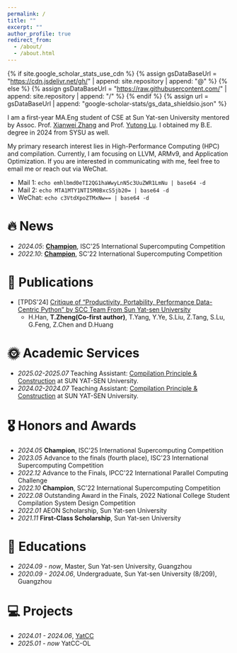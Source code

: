 ```yaml
---
permalink: /
title: ""
excerpt: ""
author_profile: true
redirect_from: 
  - /about/
  - /about.html
---
```


{% if site.google_scholar_stats_use_cdn %}
{% assign gsDataBaseUrl = "https://cdn.jsdelivr.net/gh/" | append: site.repository | append: "@" %}
{% else %}
{% assign gsDataBaseUrl = "https://raw.githubusercontent.com/" | append: site.repository | append: "/" %}
{% endif %}
{% assign url = gsDataBaseUrl | append: "google-scholar-stats/gs_data_shieldsio.json" %}

<span class='anchor' id='about-me'></span>


I am a first-year MA.Eng student of CSE at Sun Yat-sen University mentored by Assoc. Prof. [Xianwei Zhang](https://xianweiz.github.io/) and Prof. [Yutong Lu](https://cse.sysu.edu.cn/teacher/LuYutong). I obtained my B.E. degree in 2024 from SYSU as well.

My primary research interest lies in High-Performance Computing (HPC) and compilation. Currently, I am focusing on LLVM, ARMv9, and Application Optimization. If you are interested in communicating with me, feel free to email me or reach out via WeChat.

- Mail 1: `echo emhlbmd0eTI2QG1haWwyLnN5c3UuZWR1LmNu | base64 -d`
- Mail 2: `echo MTA1MTY1NTI5M0BxcS5jb20= | base64 -d`
- WeChat: `echo c3VtdXpoZTMxNw== | base64 -d`


# 🔥 News
<!--
- *2022.02*: &nbsp;🎉🎉 Lorem ipsum dolor sit amet, consectetur adipiscing elit. Vivamus ornare aliquet ipsum, ac tempus justo dapibus sit amet. 
- *2022.02*: &nbsp;🎉🎉 Lorem ipsum dolor sit amet, consectetur adipiscing elit. Vivamus ornare aliquet ipsum, ac tempus justo dapibus sit amet. 
-->

- *2024.05*: [**Champion**](https://xiaobao.sysu.edu.cn/phone/content.aspx?id=5120), ISC'25 International Supercomputing Competition
- *2022.10*: [**Champion**](https://cse.sysu.edu.cn/eclc/article/376), SC'22 International Supercomputing Competition

# 📝 Publications 
<!--
<div class='paper-box'><div class='paper-box-image'><div><div class="badge">CVPR 2016</div><img src='images/500x300.png' alt="sym" width="100%"></div></div>
<div class='paper-box-text' markdown="1">

[Deep Residual Learning for Image Recognition](https://openaccess.thecvf.com/content_cvpr_2016/papers/He_Deep_Residual_Learning_CVPR_2016_paper.pdf)

**Kaiming He**, Xiangyu Zhang, Shaoqing Ren, Jian Sun

[**Project**](https://scholar.google.com/citations?view_op=view_citation&hl=zh-CN&user=DhtAFkwAAAAJ&citation_for_view=DhtAFkwAAAAJ:ALROH1vI_8AC) <strong><span class='show_paper_citations' data='DhtAFkwAAAAJ:ALROH1vI_8AC'></span></strong>
- Lorem ipsum dolor sit amet, consectetur adipiscing elit. Vivamus ornare aliquet ipsum, ac tempus justo dapibus sit amet. 
</div>
</div>

- [Lorem ipsum dolor sit amet, consectetur adipiscing elit. Vivamus ornare aliquet ipsum, ac tempus justo dapibus sit amet](https://github.com), A, B, C, **CVPR 2020**
-->
- \[TPDS'24\] [Critique of “Productivity, Portability, Performance Data-Centric Python” by SCC Team From Sun Yat-sen University](https://ieeexplore.ieee.org/abstract/document/10457928/)
  - H.Han, **T.Zheng(Co-first author)**, T.Yang, Y.Ye, S.Liu, Z.Tang, S.Lu, G.Feng, Z.Chen and D.Huang

# 🌞 Academic Services
- *2025.02-2025.07* Teaching Assistant: [Compilation Principle & Construction](https://yatcc.github.io/) at SUN YAT-SEN University.
- *2024.02-2024.07* Teaching Assistant: [Compilation Principle & Construction](https://arcsysu.github.io/teach/dcs290/s2024.html) at SUN YAT-SEN University.

# 🎖 Honors and Awards
<!--
- *2021.10* Lorem ipsum dolor sit amet, consectetur adipiscing elit. Vivamus ornare aliquet ipsum, ac tempus justo dapibus sit amet. 
- *2021.09* Lorem ipsum dolor sit amet, consectetur adipiscing elit. Vivamus ornare aliquet ipsum, ac tempus justo dapibus sit amet. 
-->
- *2024.05* **Champion**, ISC'25 International Supercomputing Competition
- *2023.05* Advance to the finals (fourth place), ISC'23 International Supercomputing Competition
- *2022.12* Advance to the Finals, IPCC'22 International Parallel Computing Challenge
- *2022.10* **Champion**, SC'22 International Supercomputing Competition
- *2022.08* Outstanding Award in the Finals, 2022 National College Student Compilation System Design Competition
- *2022.01* AEON Scholarship, Sun Yat-sen University
- *2021.11* **First-Class Scholarship**, Sun Yat-sen University

# 📖 Educations
<!--
- *2019.06 - 2022.04 (now)*, Lorem ipsum dolor sit amet, consectetur adipiscing elit. Vivamus ornare aliquet ipsum, ac tempus justo dapibus sit amet. 
- *2015.09 - 2019.06*, Lorem ipsum dolor sit amet, consectetur adipiscing elit. Vivamus ornare aliquet ipsum, ac tempus justo dapibus sit amet. 
-->
- *2024.09 - now*, Master, Sun Yat-sen University, Guangzhou
- *2020.09 - 2024.06*, Undergraduate, Sun Yat-sen University (8/209), Guangzhou

# 💻 Projects
- *2024.01 - 2024.06*, [YatCC](https://github.com/arcsysu/YatCC.git)
- *2025.01 - now* YatCC-OL

<!--
 💬 Invited Talks

- *2021.06*, Lorem ipsum dolor sit amet, consectetur adipiscing elit. Vivamus ornare aliquet ipsum, ac tempus justo dapibus sit amet. 
- *2021.03*, Lorem ipsum dolor sit amet, consectetur adipiscing elit. Vivamus ornare aliquet ipsum, ac tempus justo dapibus sit amet.  \| [\[video\]](https://github.com/)
-->
<!--
 💻 Internships

- *2019.05 - 2020.02*, [Lorem](https://github.com/), China.
-->
